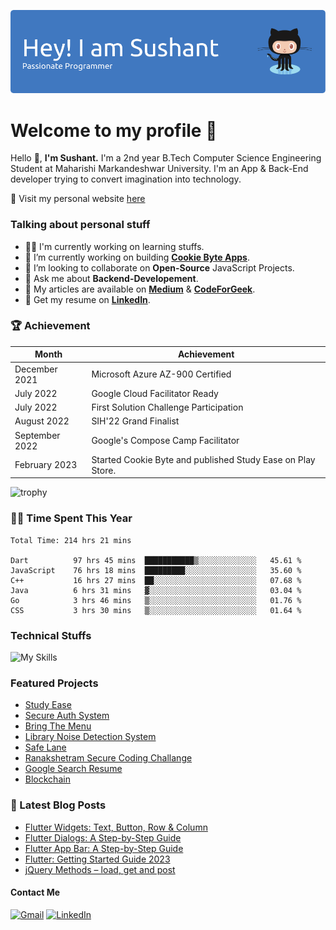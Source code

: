 ![Header](https://raw.githubusercontent.com/sushant102004/sushant102004/main/github-header.png)

# Welcome to my profile 🤗
Hello 👋, <b>I'm Sushant.</b> I'm a 2nd year B.Tech Computer Science Engineering Student at Maharishi Markandeshwar University. I'm an App & Back-End developer trying to convert imagination into technology. 

🚀 Visit my personal website [here](https://codewithsushant.me)

### Talking about personal stuff
<ul>
<li>👨‍💻  I'm currently working on learning stuffs.</li>
<li>🔭 I’m currently working on building <a href="https://play.google.com/store/apps/developer?id=Cookie+Byte+Apps" ><b>Cookie Byte Apps</b></a>.</li>
<li>👯 I’m looking to collaborate on <b>Open-Source</b> JavaScript Projects.</li>
<li>💬 Ask me about <b>Backend-Developement</b>.</li>
<li>📝 My articles are available on <a href = "https://medium.com/@CyberBoySushant"><b>Medium</b></a> & <a href="https://codeforgeek.com/author/sushant/"><b>CodeForGeek</b></a>.</li>
<li>📄 Get my resume on <a href="https://linkedin.com/in/sushant102004"><b>LinkedIn</b></a>.</li>
</ul>

### 🏆  Achievement
|    Month       |         Achievement                                         |
|----------------|-------------------------------------------------------------|
| December 2021  | Microsoft Azure AZ-900 Certified                            |
| July 2022      | Google Cloud Facilitator Ready                              |
| July 2022      | First Solution Challenge Participation                      |
| August 2022    | SIH'22 Grand Finalist                                       |
| September 2022 | Google's Compose Camp Facilitator                           |
| February 2023  | Started Cookie Byte and published Study Ease on Play Store. |

![trophy](https://github-profile-trophy.vercel.app/?username=sushant102004&theme=onedark)

### 👨‍💻 Time Spent This Year
<!--START_SECTION:waka-->

```text
Total Time: 214 hrs 21 mins

Dart          97 hrs 45 mins  ███████████▒░░░░░░░░░░░░░   45.61 %
JavaScript    76 hrs 18 mins  █████████░░░░░░░░░░░░░░░░   35.60 %
C++           16 hrs 27 mins  ██░░░░░░░░░░░░░░░░░░░░░░░   07.68 %
Java          6 hrs 31 mins   ▓░░░░░░░░░░░░░░░░░░░░░░░░   03.04 %
Go            3 hrs 46 mins   ▒░░░░░░░░░░░░░░░░░░░░░░░░   01.76 %
CSS           3 hrs 30 mins   ▒░░░░░░░░░░░░░░░░░░░░░░░░   01.64 %
```

<!--END_SECTION:waka-->

### Technical Stuffs
![My Skills](https://skillicons.dev/icons?i=html,css,tailwind,js,nodejs,express,mongo,c,cpp,java,python,flutter,firebase,wordpress,googlecloud,azure)

### Featured Projects
<ul>
<li><a href="https://play.google.com/store/apps/details?id=com.sushant.studyease"> Study Ease</a> </li>
<li><a href="https://github.com/sushant102004/Secure-Auth-System"> Secure Auth System</a></li>
<li><a href="https://github.com/sushant102004/Secure-Auth-System"> Bring The Menu </a></li>
<li><a href="https://github.com/sushant102004/Noise-Detection-System"> Library Noise Detection System</a></li>
<li><a href="https://github.com/sushant102004/SafeLane">Safe Lane</a></li>
<li><a href="https://github.com/sushant102004/Ranakshetram-Secure-Coding-Challange">Ranakshetram Secure Coding Challange</a></li>
<li><a href="https://github.com/sushant102004/Google-Search-Resume">Google Search Resume </a></li>
<li><a href="https://github.com/sushant102004/Blockchain-Python">Blockchain </a></li>
</ul>

### 📔 Latest Blog Posts
<!-- BLOG-POST-LIST:START -->
- [Flutter Widgets: Text, Button, Row &amp; Column](https://codeforgeek.com/flutter-widgets/)
- [Flutter Dialogs: A Step-by-Step Guide](https://codeforgeek.com/flutter-dialogs/)
- [Flutter App Bar: A Step-by-Step Guide](https://codeforgeek.com/flutter-appbar/)
- [Flutter: Getting Started Guide 2023](https://codeforgeek.com/flutter-getting-started-guide/)
- [jQuery Methods – load, get and post](https://codeforgeek.com/jquery-load-get-and-post-methods/)
<!-- BLOG-POST-LIST:END -->


#### Contact Me
<a href="mailto:sushant.dhiman9812@gmail.com">![Gmail](https://img.shields.io/badge/Gmail-D14836?style=for-the-badge&logo=gmail&logoColor=white)</a>
<a href="https://linkedin.com/in/sushant102004">![LinkedIn](https://img.shields.io/badge/linkedin-%230077B5.svg?style=for-the-badge&logo=linkedin&logoColor=white)</a>
